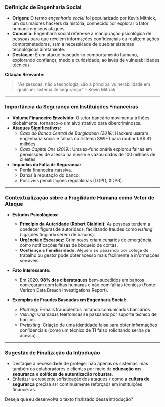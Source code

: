 

### **Definição de Engenharia Social**

- **Origem:** O termo _engenharia social_ foi popularizado por Kevin Mitnick, um dos maiores hackers da história, conhecido por explorar o fator humano em seus ataques.
- **Conceito:** Engenharia social refere-se à manipulação psicológica de pessoas para que revelem informações confidenciais ou realizem ações comprometedoras, sem a necessidade de quebrar sistemas tecnológicos diretamente.
- **Destaque:** É um ataque baseado no comportamento humano, explorando confiança, medo e curiosidade, ao invés de vulnerabilidades técnicas.

**Citação Relevante:**

> "As pessoas, não a tecnologia, são a principal vulnerabilidade em qualquer sistema de segurança." – Kevin Mitnick

---

### **Importância da Segurança em Instituições Financeiras**

- **Volume Financeiro Envolvido:** O setor bancário movimenta trilhões globalmente, tornando-o um alvo atrativo para cibercriminosos.
- **Ataques Significativos:**
    - _Caso do Banco Central de Bangladesh (2016)_: Hackers usaram engenharia social e falhas no sistema SWIFT para roubar US$ 81 milhões.
    - _Caso Capital One (2019)_: Uma ex-funcionária explorou falhas em permissões de acesso na nuvem e vazou dados de 100 milhões de clientes.
- **Impactos da Falta de Segurança:**
    - Perda financeira massiva.
    - Danos à reputação do banco.
    - Possíveis penalizações regulatórias (LGPD, GDPR).

---

### **Contextualização sobre a Fragilidade Humana como Vetor de Ataque**

- **Estudos Psicológicos:**
    
    - **Princípio da Autoridade (Robert Cialdini)**: As pessoas tendem a obedecer figuras de autoridade, facilitando fraudes como _vishing_ (ligações fingindo serem de bancos).
    - **Urgência e Escassez:** Criminosos criam cenários de emergência, como notificações falsas de bloqueio de contas.
    - **Confiança e Familiaridade:** Alguém se passando por colega de trabalho ou gestor pode obter acesso mais facilmente a informações sensíveis.
- **Fato Interessante:**
    
    - Em 2020, **98% dos ciberataques** bem-sucedidos em bancos começaram com falhas humanas e não com falhas técnicas (Fonte: Verizon Data Breach Investigations Report).
- **Exemplos de Fraudes Baseadas em Engenharia Social:**
    
    - _Phishing_: E-mails fraudulentos imitando comunicados bancários.
    - _Vishing_: Chamadas telefônicas se passando por suporte técnico de bancos.
    - _Pretexting_: Criação de uma identidade falsa para obter informações confidenciais (como um técnico de TI falso solicitando senha de acesso).

---

### **Sugestão de Finalização da Introdução**

- Destaque a necessidade de proteger não apenas os sistemas, mas também os colaboradores e clientes por meio de **educação em segurança** e **políticas de autenticação robustas**.
- Enfatizar a crescente sofisticação dos ataques e como a **cultura de segurança** precisa ser continuamente reforçada em instituições financeiras.

Deseja que eu desenvolva o texto finalizado dessa introdução?